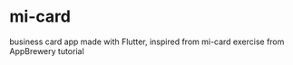 # mi-card
business card app made with Flutter, inspired from mi-card exercise from AppBrewery tutorial
